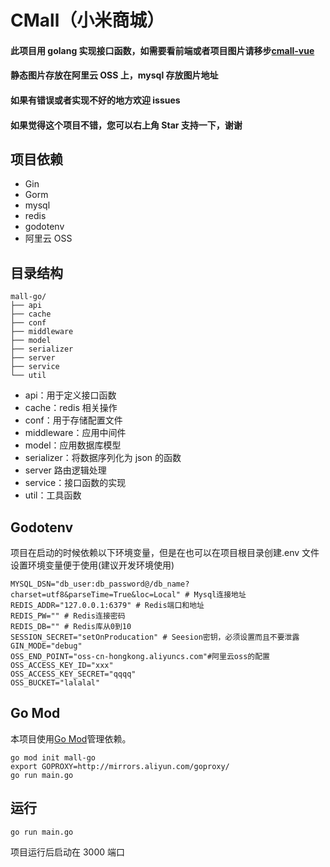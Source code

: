 # CMall（小米商城）

#### 此项目用 golang 实现接口函数，如需要看前端或者项目图片请移步[cmall-vue](https://github.com/congz666/cmall-vue)

#### 静态图片存放在阿里云 OSS 上，mysql 存放图片地址

#### 如果有错误或者实现不好的地方欢迎 issues

#### 如果觉得这个项目不错，您可以右上角 Star 支持一下，谢谢

## 项目依赖

- Gin
- Gorm
- mysql
- redis
- godotenv
- 阿里云 OSS

## 目录结构

```
mall-go/
├── api
├── cache
├── conf
├── middleware
├── model
├── serializer
├── server
├── service
└── util
```

- api：用于定义接口函数
- cache：redis 相关操作
- conf：用于存储配置文件
- middleware：应用中间件
- model：应用数据库模型
- serializer：将数据序列化为 json 的函数
- server 路由逻辑处理
- service：接口函数的实现
- util：工具函数

## Godotenv

项目在启动的时候依赖以下环境变量，但是在也可以在项目根目录创建.env 文件设置环境变量便于使用(建议开发环境使用)

```
MYSQL_DSN="db_user:db_password@/db_name?charset=utf8&parseTime=True&loc=Local" # Mysql连接地址
REDIS_ADDR="127.0.0.1:6379" # Redis端口和地址
REDIS_PW="" # Redis连接密码
REDIS_DB="" # Redis库从0到10
SESSION_SECRET="setOnProducation" # Seesion密钥，必须设置而且不要泄露
GIN_MODE="debug"
OSS_END_POINT="oss-cn-hongkong.aliyuncs.com"#阿里云oss的配置
OSS_ACCESS_KEY_ID="xxx"
OSS_ACCESS_KEY_SECRET="qqqq"
OSS_BUCKET="lalalal"
```

## Go Mod

本项目使用[Go Mod](https://github.com/golang/go/wiki/Modules)管理依赖。

```
go mod init mall-go
export GOPROXY=http://mirrors.aliyun.com/goproxy/
go run main.go
```

## 运行

```
go run main.go
```

项目运行后启动在 3000 端口
